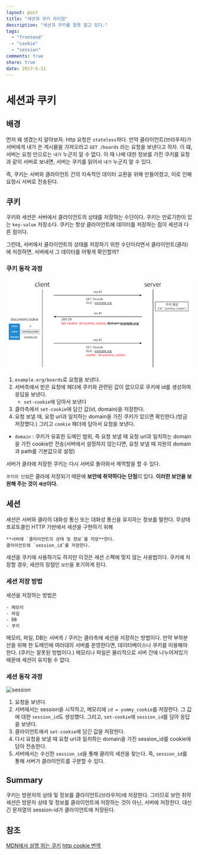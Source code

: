 ```yaml
---
layout: post
title: "세션과 쿠키 차이점"
description: "세션과 쿠키를 잘못 알고 있다."
tags:
  - "frontend"
  - "cookie"
  - "session"
comments: true
share: true
date: 2017-5-11
---
```




# 세션과 쿠키



## 배경

먼저 왜 생겼는지 알아보자.
http 요청은 `stateless`하다. 만약 클라이언트(브라우저)가 서버에게 내가 쓴 게시물을 가져오라고 `GET /boards` 라는 요청을 보낸다고 하자. 이 떄, 서버는 요청 만으로는 `내가` 누군지 알 수 없다. 이 때 나에 대한 정보를 가진 쿠키를 요청과 같이 서버로 보내면, 서버는 쿠키를 읽어서 `내가` 누군지 알 수 있다.

즉, 쿠키는 서버와 클라이언트 간의 지속적인 데이터 교환을 위해 만들어졌고, 이로 인해 요청시 서버로 전송된다.

## 쿠키

쿠키와 세션은 서버에서 클라이언트의 상태를 저장하는 수단이다.
쿠키는 만료기한이 있는 `key-value` 저장소다.
쿠키는 항상 클라이언트에 데이터를 저장하는 점이 세션과 다른 점이다.

그런데, 서버에서 클라이언트의 상태를 저장하기 위한 수단이라면서 클라이언트(클라)에 저장하면, 서버에서 그 데이터를 어떻게 확인할까?

### 쿠키 동작 과정

![쿠키](/images/cookie-session/cookie.png)

1. `example.org/boards`로 요청을 보낸다.
2. 서버측에서 받은 요청에 헤더에 쿠키와 관련된 값이 없으므로 쿠키에 id를 생성하여 응답을 보낸다.
	- `set-cookie`에 담아서 보낸다
3. 클라측에서 `set-cookie`에 담긴 값(id, domain)을 저장한다.
4. 요청 보낼 때, 요청 url과 일치하는 domain을 가진 쿠키가 있으면 확인한다.(방금 저장했다.) 그리고 `cookie` 헤더에 담아서 요청을 보낸다.
- `domain` : 쿠키가 유효한 도메인 범위, 즉 요청 보낼 때 요청 url과 일치하는 domain을 가진 cookie만 전송(서버에서 설정하지 않는다면, 요청 보낼 때 자원의 domain과 path를 기본값으로 설정)

서버가 클라에 저장한 쿠키는 다시 서버로 돌아와서 제역할을 할 수 있다.

`쿠키의 단점`은 클라에 저장되기 때문에 **보안에 취약하다는 단점**이 있다.
**이러한 보안을 보완해 주는 것이 `세션`이다.**

## 세션

세션은 서버와 클라의 대화성 통신 또는 대화성 통신을 유지하는 정보를 말한다.
무상태 프로토콜인 HTTP 기반에서 세션을 구현하기 위해

	**서버에 `클라이언트의 상태 및 정보`를 저장**한다.
	클라이언트에 `session_id`를 저장한다.

세션을 쿠키에 사용하기도 하지만 이것은 세션 스펙에 맞지 않는 사용법이다.
쿠키에 저장할 경우, 세션의 장점인 `보안`을 포기하게 된다.

### 세션 저장 방법

세션을 저장하는 방법은

	- 메모리
	- 파일
	- DB
	- 쿠키

메모리, 파일, DB는 서버측 / 쿠키는 클라측에 세션을 저장하는 방법이다.
만약 부하분산을 위해 한 도메인에 여러대의 서버를 운영한다면, 데이터베이스나 쿠키를 이용해야 한다.
(쿠키는 잘못된 방법이다.)
메모리나 파일은 물리적으로 서버 간에 나누어져있기 때문에 세션이 유지될 수 없다.

### 세션 동작 과정

![session](https://drive.google.com/open?id=0Byvxi2leg4PjamVINUhUMHBDcTA)

1. 요청을 보낸다.
2. 서버에서는 session을 시작하고, 메모리에 `id = yummy_cookie`를 저장한다. 그 값에 대한 `session_id`도 생성했다. 그리고, `set-cookie`에 `session_id`를 담아 응답을 보낸다.
3. 클라이언트에서 `set-cookie`에 담긴 값을 저장한다.
4. 다시 요청을 보낼 때 요청 url과 일치하는 domain을 가진 session_id를 cookie에 담아 전송한다.
5. 서버에서는 수신한 `session_id`을 통해 클라의 세션을 찾는다. 즉, `session_id`를 통해 서버가 클라이언트를 구분할 수 있다.

## Summary

쿠키는 방문자의 상태 및 정보를 클라이언트(브라우저)에 저장한다. 그러므로 보안 취약
세션은 방문자 상태 및 정보를 클라이언트에 저장하는 것이 아닌, 서버에 저장한다. 대신 긴 문자열의 session-id가 클라이언트에 저장된다.

## 참조

[MDN에서 설명 하는 쿠키](https://developer.mozilla.org/ko/docs/Web/HTTP/Cookies)
[http cookie 번역](http://wiki-camp.appspot.com/%5B%EB%B2%88%EC%97%AD%5D_HTTP_Cookie_(Wikipedia)?rev=1)
